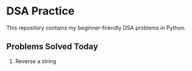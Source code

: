 # DSA Practice

This repository contains my beginner-friendly DSA problems in Python.

## Problems Solved Today
1. Reverse a string

